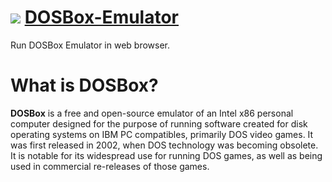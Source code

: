 # ![](favicon.ico) [DOSBox-Emulator](https://OverdueWeevil2-Org.github.io/DOSBox-Emulator/)
Run DOSBox Emulator in web browser.
# What is DOSBox?
**DOSBox** is a free and open-source emulator of an Intel x86 personal computer designed for the purpose of running software created for disk operating systems on IBM PC compatibles, primarily DOS video games. It was first released in 2002, when DOS technology was becoming obsolete. It is notable for its widespread use for running DOS games, as well as being used in commercial re-releases of those games.
